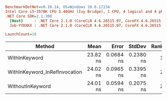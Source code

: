 ``` ini

BenchmarkDotNet=v0.10.14, OS=Windows 10.0.17134
Intel Core i5-3570K CPU 3.40GHz (Ivy Bridge), 1 CPU, 4 logical and 4 physical cores
.NET Core SDK=2.1.300
  [Host]     : .NET Core 2.1.0 (CoreCLR 4.6.26515.07, CoreFX 4.6.26515.06), 64bit RyuJIT
  Job-YYDXKX : .NET Core 2.1.0 (CoreCLR 4.6.26515.07, CoreFX 4.6.26515.06), 64bit RyuJIT

LaunchCount=10  

```
|                        Method |     Mean |     Error |    StdDev | Rank |  Gen 0 | Allocated |
|------------------------------ |---------:|----------:|----------:|-----:|-------:|----------:|
|                 WithInKeyword | 23.82 ns | 0.0684 ns | 0.2380 ns |    1 | 0.0331 |     104 B |
| WithInKeyword_InRefInvocation | 24.02 ns | 0.0965 ns | 0.3395 ns |    2 | 0.0331 |     104 B |
|              WithoutInKeyword | 24.01 ns | 0.0594 ns | 0.2075 ns |    2 | 0.0331 |     104 B |
